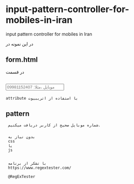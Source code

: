 # input-pattern-controller-for-mobiles-in-iran
input pattern controller for mobiles in Iran

در این نمونه در

##  form.html
 
 در قسمت
 
     
  ##             <input type="tel" class="form-control" name="phone" value="" pattern="09(0[1-2]|[0-9][0-9]|3[0-9]|2[0-1])-?[0-9]{3}-?[0-9]{4}" placeholder="موبایل ،مثلا: 09981152407" required>
     
    attribute با استفاده از اتریبیوت 
     
##   pattern

     شماره موبایل صحیح از کاربر دریافت میکنیم.
   
   ###
     
     بدون نیاز به 
     css
     یا
     js
     
     
     با تشکر از برنامه
     https://www.regextester.com/
     
     @RegExTester
     
